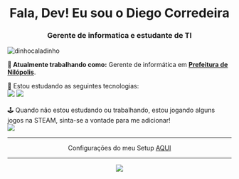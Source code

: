 
<h1 align="center">Fala, Dev! Eu sou o Diego Corredeira</h1>
<h3 align="center">Gerente de informatica e estudante de TI</h3>

<p align="left"> <img src="https://komarev.com/ghpvc/?username=diegocorredeira" alt="dinhocaladinho" /> </p>

**💼 Atualmente trabalhando como:** Gerente de informática em <a href="https://nilopolis.rj.gov.br/" target="_blank"><b>Prefeitura de Nilópolis</b></a>.

📝 Estou estudando as seguintes tecnologias: <br>
<img src="https://img.shields.io/badge/Python-FFD43B?style=for-the-badge&logo=python&logoColor=blue" /> <img src="https://img.shields.io/badge/PHP-777BB4?style=for-the-badge&logo=php&logoColor=white" /> <br><br>
🕹️ Quando não estou estudando ou trabalhando, estou jogando alguns jogos na STEAM, sinta-se a vontade para me adicionar!<br> <a href="https://steamcommunity.com/id/Batmanvermelho/" target="_blank"><img src="https://img.shields.io/badge/Steam-000000?style=for-the-badge&logo=steam&logoColor=white"></a>

</p>

<hr />
<p align="center">Configurações do meu Setup <a href="https://meusetup.vercel.app/">AQUI</a></p>

<hr />

<p align="center">
<a href="https://git.io/streak-stats"><img src="https://github-readme-streak-stats.herokuapp.com?user=DiegoCorredeira&theme=Javascript-dark&hide_border=true&locale=pt_BR&date_format=j%2Fn%5B%2FY%5D"/></a>
</p>
